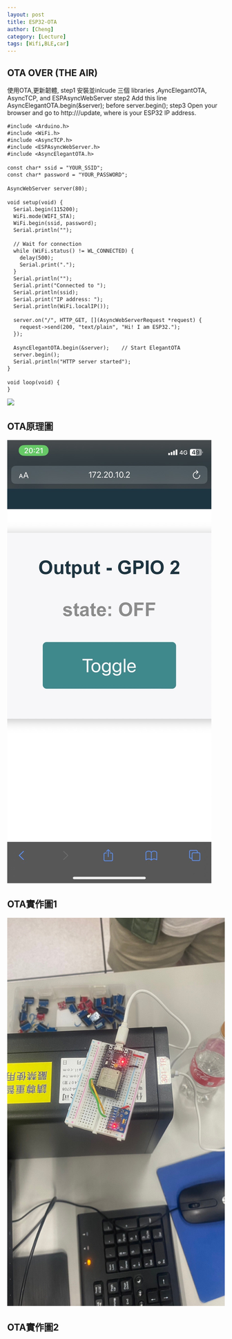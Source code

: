 ```yaml
---
layout: post
title: ESP32-OTA
author: [Cheng]
category: [Lecture]
tags: [Wifi,BLE,car]
---
```

## OTA OVER (THE AIR)
使用OTA,更新韌體, 
step1 安裝並inlcude 三個 libraries ,AyncElegantOTA, AsyncTCP, and ESPAsyncWebServer
step2 Add this line AsyncElegantOTA.begin(&server); before server.begin();
step3 Open your browser and go to http:///update, where is your ESP32 IP address.

```
#include <Arduino.h>
#include <WiFi.h>
#include <AsyncTCP.h>
#include <ESPAsyncWebServer.h>
#include <AsyncElegantOTA.h>

const char* ssid = "YOUR_SSID";
const char* password = "YOUR_PASSWORD";

AsyncWebServer server(80);

void setup(void) {
  Serial.begin(115200);
  WiFi.mode(WIFI_STA);
  WiFi.begin(ssid, password);
  Serial.println("");

  // Wait for connection
  while (WiFi.status() != WL_CONNECTED) {
    delay(500);
    Serial.print(".");
  }
  Serial.println("");
  Serial.print("Connected to ");
  Serial.println(ssid);
  Serial.print("IP address: ");
  Serial.println(WiFi.localIP());

  server.on("/", HTTP_GET, [](AsyncWebServerRequest *request) {
    request->send(200, "text/plain", "Hi! I am ESP32.");
  });

  AsyncElegantOTA.begin(&server);    // Start ElegantOTA
  server.begin();
  Serial.println("HTTP server started");
}

void loop(void) {
}  
```

![](https://i0.wp.com/randomnerdtutorials.com/wp-content/uploads/2021/01/Async-Elegant-OTA-Web-Server-ESP32-How-it-Works.png?w=751&quality=100&strip=all&ssl=1)

OTA原理圖
--- 
![](https://raw.githubusercontent.com/chengx231/MCU-course/79daec24c5627082ce3952ea68bbae7f4ee3bdb3/images/S__147423300.jpg)

OTA實作圖1
---
![](https://raw.githubusercontent.com/chengx231/MCU-course/79daec24c5627082ce3952ea68bbae7f4ee3bdb3/images/S__147423305.jpg)

OTA實作圖2
---
